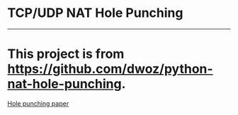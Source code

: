 # TCP/UDP NAT Hole Punching
-------------------------

# This project is from https://github.com/dwoz/python-nat-hole-punching.


[Hole punching paper](http://www.brynosaurus.com/pub/net/p2pnat/)
